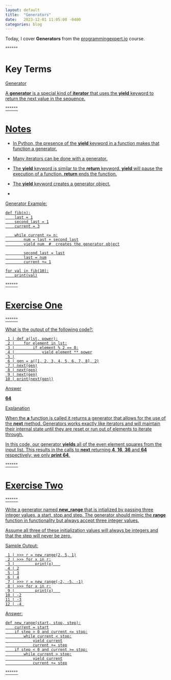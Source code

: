 ```yaml
---
layout: default
title:  "Generators"
date:   2023-12-01 11:05:00 -0400
categories: blog
---
```


Today, I cover __Generators__ from the [programmingexpert.io][course-site] course.

""""""

# Key Terms

<u>Generator<u>

A __generator__ is a special kind of __iterator__ that uses the __yield__ keyword to return the next value in the sequence.

""""""

# Notes

- In Python, the presence of the __yield__ keyword in a function makes that function a generator.

- Many iterators can be done with a generator.

- The __yield__ keyword is similar to the __return__ keyword. __yield__ will pause the execution of a function. __return__ ends the function.

- The __yield__ keyword creates a generator object.

- 

Generator Example:

    def fib(n):
        last = 1
        second_last = 1
        current = 3

        while current <= n:
            num = last + second_last
            yield num  #  creates the generator object

            second_last = last
            last = num
            current += 1

    for val in fib(10):
        print(val)

""""""

# Exercise One

""""""

What is the output of the following code?:

     1 | def a(lst, power):
     2 |    for element in lst:
     3 |        if element % 2 == 0:
     4 |            yield element ** power
     5 |
     6 | gen = a([1, 2, 3, 4, 5, 6, 7, 8], 2)
     7 | next(gen)
     8 | next(gen)
     9 | next(gen)
    10 | print(next(gen))

<u>Answer<u>

__64__

<u>Explanation<u>

When the __a__ function is called it returns a generator that allows for the use of the __next__ method. Generators works exactly like iterators and will maintain their internal state until they are reset or run out of elements to iterate through.

In this code, our generator __yields__ all of the even element squares from the input list. This results in the calls to __next__ returning __4__, __16__, __36__ and __64__ respectively; we only __print__ __64__.

""""""

# Exercise Two

""""""

Write a generator named __new_range__ that is intialized by passing three integer values, a start, stop and step. The generator should mimic the __range__ function in functionality but always accept three integer values.

Assume all three of these initialization values will always be integers and that the step will never be zero.

Sample Output:

     1 | >>> r = new_range(2, 5, 1)
     2 | >>> for x in r:
     3 |         print(x)   
     4 | 2
     5 | 3
     6 | 4
     7 | >>> r = new_range(-2, -5, -1)
     8 | >>> for x in r:
     9 |         print(x)   
    10 | -2
    11 | -3
    12 | -4 
     
<u>Answer<u>:

    def new_range(start, stop, step):
        current = start
        if step > 0 and current <= stop:
            while current < stop:
                yield current
                current += step
        if step < 0 and current >= stop:
            while current > stop:
                yield current
                current += step

   

""""""

[course-site]: https://www.programmingexpert.io/index